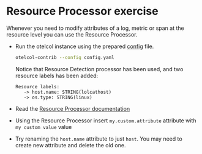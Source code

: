 # Resource Processor exercise

Whenever you need to modify attributes of a log, metric or span at the resource level you can use the Resource Processor.

* Run the otelcol instance using the prepared [config](config.yaml) file.

  ```bash
  otelcol-contrib --config config.yaml
  ```

  Notice that Resource Detection processor has been used, and two resource labels has been added:

  ```text
  Resource labels:
     -> host.name: STRING(lolcathost)
     -> os.type: STRING(linux)
  ```

* Read the [Resource Processor documentation](https://github.com/open-telemetry/opentelemetry-collector-contrib/tree/v0.51.0/processor/resourceprocessor)

* Using the Resource Processor insert `my.custom.attribute` attribute with `my custom value` value

* Try renaming the `host.name` attribute to just `host`. You may need to create new attribute and delete the old one.
